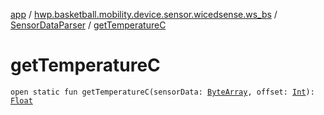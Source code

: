 [app](../../index.md) / [hwp.basketball.mobility.device.sensor.wicedsense.ws_bs](../index.md) / [SensorDataParser](index.md) / [getTemperatureC](.)

# getTemperatureC

`open static fun getTemperatureC(sensorData: `[`ByteArray`](https://kotlinlang.org/api/latest/jvm/stdlib/kotlin/-byte-array/index.html)`, offset: `[`Int`](https://kotlinlang.org/api/latest/jvm/stdlib/kotlin/-int/index.html)`): `[`Float`](https://kotlinlang.org/api/latest/jvm/stdlib/kotlin/-float/index.html)